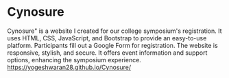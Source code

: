 # Cynosure
Cynosure" is a website I created for our college symposium's registration. It uses HTML, CSS, JavaScript, and Bootstrap to provide an easy-to-use platform. Participants fill out a Google Form for registration. The website is responsive, stylish, and secure. It offers event information and support options, enhancing the symposium experience.
https://yogeshwaran28.github.io/Cynosure/

